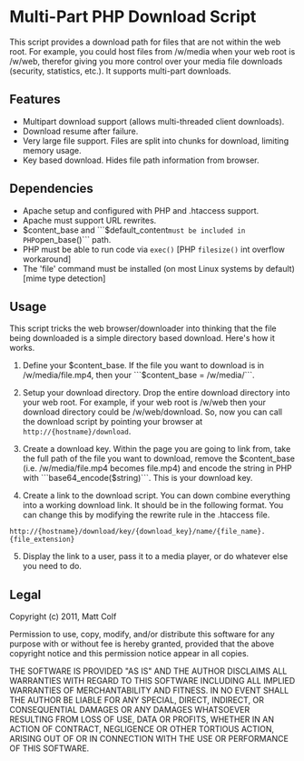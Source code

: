 Multi-Part PHP Download Script
==============================

This script provides a download path for files that are not within the web root. For example, you could
host files from /w/media when your web root is /w/web, therefor giving you more control over your media
file downloads (security, statistics, etc.). It supports multi-part downloads.

Features
--------

- Multipart download support (allows multi-threaded client downloads). 
- Download resume after failure.
- Very large file support. Files are split into chunks for download, limiting memory usage.
- Key based download. Hides file path information from browser. 

Dependencies
------------

- Apache setup and configured with PHP and .htaccess support.
- Apache must support URL rewrites.
- $content_base and ```$default_content``` must be included in PHP ```open_base()``` path.
- PHP must be able to run code via ```exec()``` [PHP ```filesize()``` int overflow workaround]
- The 'file' command must be installed (on most Linux systems by default) [mime type detection]

Usage
-----

This script tricks the web browser/downloader into thinking that the file being downloaded
is a simple directory based download. Here's how it works.

1. Define your $content_base. If the file you want to download is in /w/media/file.mp4, then your 
```$content_base = /w/media/```.

2. Setup your download directory. Drop the entire download directory into your web root. For example, if
your web root is /w/web then your download directory could be /w/web/download. So, now you can call the 
download script by pointing your browser at ```http://{hostname}/download```.

3. Create a download key. Within the page you are going to link from, take the full path of the file you
want to download, remove the $content_base (i.e. /w/media/file.mp4 becomes file.mp4) and encode the string 
in PHP with ```base64_encode($string)```. This is your download key. 

4. Create a link to the download script. You can down combine everything into a working download link. 
It should be in the following format. You can change this by modifying the rewrite rule in the .htaccess
file.
```
http://{hostname}/download/key/{download_key}/name/{file_name}.{file_extension}
```

5. Display the link to a user, pass it to a media player, or do whatever else you need to do. 

Legal
-----

Copyright (c) 2011, Matt Colf

Permission to use, copy, modify, and/or distribute this software for any
purpose with or without fee is hereby granted, provided that the above
copyright notice and this permission notice appear in all copies.

THE SOFTWARE IS PROVIDED "AS IS" AND THE AUTHOR DISCLAIMS ALL WARRANTIES
WITH REGARD TO THIS SOFTWARE INCLUDING ALL IMPLIED WARRANTIES OF
MERCHANTABILITY AND FITNESS. IN NO EVENT SHALL THE AUTHOR BE LIABLE FOR
ANY SPECIAL, DIRECT, INDIRECT, OR CONSEQUENTIAL DAMAGES OR ANY DAMAGES
WHATSOEVER RESULTING FROM LOSS OF USE, DATA OR PROFITS, WHETHER IN AN
ACTION OF CONTRACT, NEGLIGENCE OR OTHER TORTIOUS ACTION, ARISING OUT OF
OR IN CONNECTION WITH THE USE OR PERFORMANCE OF THIS SOFTWARE.